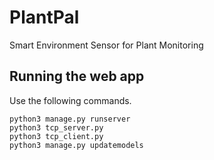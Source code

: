 # PlantPal

Smart Environment Sensor for Plant Monitoring

## Running the web app

Use the following commands.
```
python3 manage.py runserver
python3 tcp_server.py
python3 tcp_client.py
python3 manage.py updatemodels
```
